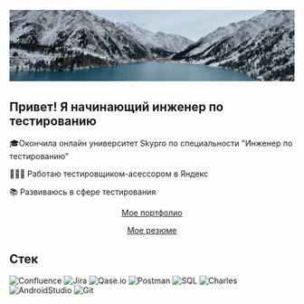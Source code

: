 ![Header](https://github.com/ViktoriyaYarotskaya/ViktoriyaYarotskaya/blob/main/assets/1.png)

## Привет! Я начинающий инженер по тестированию
🎓Окончила онлайн университет Skypro по специальности "Инженер по тестированию"

👩🏻‍💻 Работаю тестировщиком-асессором в Яндекс

📚 Развиваюсь в сфере тестирования

<p align="center"><a href="https://github.com/ViktoriyaYarotskaya/portfolio" target="_blank">Мое портфолио</a></p>

<p align="center"><a href="https://github.com/ViktoriyaYarotskaya/ViktoriyaYarotskaya/blob/main/assets/CV.pdf" target="_blank">Мое резюме</a></p>

## Стек
![Confluence](https://img.shields.io/badge/-Confluence-2F4F4F?style=for-the-badge&logo=confluence&logoColor=778899)
![Jira](https://img.shields.io/badge/-Jira-2F4F4F?style=for-the-badge&logo=Jira&logoColor=778899)
![Qase.io](https://img.shields.io/badge/-Qase.io-2F4F4F?style=for-the-badge&logo=chrome&logoColor=778899)
![Postman](https://img.shields.io/badge/-Postman-2F4F4F?style=for-the-badge&logo=postman&logoColor=778899)
![SQL](https://img.shields.io/badge/-SQL-2F4F4F?style=for-the-badge&logo=sql&logoColor=778899)
![Charles](https://img.shields.io/badge/-Charles-2F4F4F?style=for-the-badge&logo=charles&logoColor=778899)
![AndroidStudio](https://img.shields.io/badge/-AndroidStudio-2F4F4F?style=for-the-badge&logo=androidstudio&logoColor=778899)
![Git](https://img.shields.io/badge/-Git-2F4F4F?style=for-the-badge&logo=git&logoColor=778899)